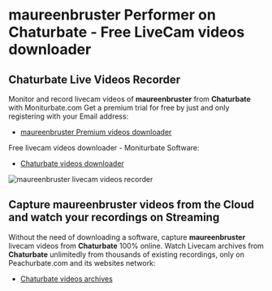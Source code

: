 # maureenbruster Performer on Chaturbate - Free LiveCam videos downloader

## Chaturbate Live Videos Recorder

Monitor and record livecam videos of **maureenbruster** from **Chaturbate** with Moniturbate.com
Get a premium trial for free by just and only registering with your Email address:
* [maureenbruster Premium videos downloader](https://moniturbate.com/request-demo-licence-key.html)

Free livecam videos downloader - Moniturbate Software:
* [Chaturbate videos downloader](https://moniturbate.com/moniturbate-download-software.html)

![maureenbruster livecam videos recorder](https://peachurnet.com/templates/moniturbate-software.png)


## Capture maureenbruster videos from the Cloud and watch your recordings on Streaming

Without the need of downloading a software, capture **maureenbruster** livecam videos from **Chaturbate** 100% online.
Watch Livecam archives from **Chaturbate** unlimitedly from thousands of existing recordings, only on Peachurbate.com and its websites network:
* [Chaturbate videos archives](https://peachurnet.com/)